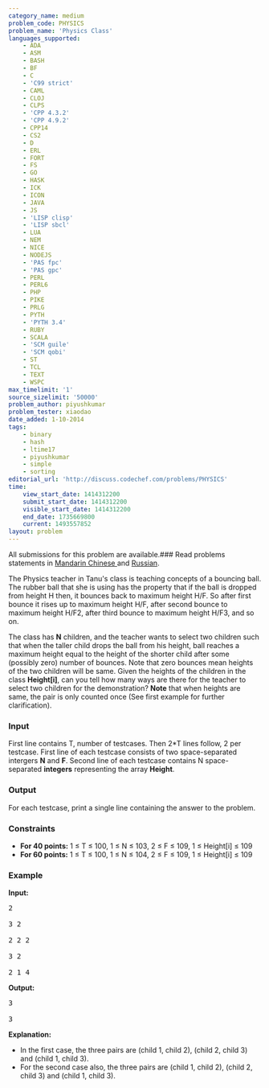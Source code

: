 ```yaml
---
category_name: medium
problem_code: PHYSICS
problem_name: 'Physics Class'
languages_supported:
    - ADA
    - ASM
    - BASH
    - BF
    - C
    - 'C99 strict'
    - CAML
    - CLOJ
    - CLPS
    - 'CPP 4.3.2'
    - 'CPP 4.9.2'
    - CPP14
    - CS2
    - D
    - ERL
    - FORT
    - FS
    - GO
    - HASK
    - ICK
    - ICON
    - JAVA
    - JS
    - 'LISP clisp'
    - 'LISP sbcl'
    - LUA
    - NEM
    - NICE
    - NODEJS
    - 'PAS fpc'
    - 'PAS gpc'
    - PERL
    - PERL6
    - PHP
    - PIKE
    - PRLG
    - PYTH
    - 'PYTH 3.4'
    - RUBY
    - SCALA
    - 'SCM guile'
    - 'SCM qobi'
    - ST
    - TCL
    - TEXT
    - WSPC
max_timelimit: '1'
source_sizelimit: '50000'
problem_author: piyushkumar
problem_tester: xiaodao
date_added: 1-10-2014
tags:
    - binary
    - hash
    - ltime17
    - piyushkumar
    - simple
    - sorting
editorial_url: 'http://discuss.codechef.com/problems/PHYSICS'
time:
    view_start_date: 1414312200
    submit_start_date: 1414312200
    visible_start_date: 1414312200
    end_date: 1735669800
    current: 1493557852
layout: problem
---
```

All submissions for this problem are available.###  Read problems statements in [Mandarin Chinese ](http://www.codechef.com/download/translated/LTIME17/mandarin/PHYSICS.pdf) and [Russian](http://www.codechef.com/download/translated/LTIME17/russian/PHYSICS.pdf).

The Physics teacher in Tanu's class is teaching concepts of a bouncing ball. The rubber ball that she is using has the property that if the ball is dropped from height H then, it bounces back to maximum height H/F. So after first bounce it rises up to maximum height H/F, after second bounce to maximum height H/F2, after third bounce to maximum height H/F3, and so on.

The class has **N** children, and the teacher wants to select two children such that when the taller child drops the ball from his height, ball reaches a maximum height equal to the height of the shorter child after some (possibly zero) number of bounces. Note that zero bounces mean heights of the two children will be same. Given the heights of the children in the class **Height\[i\]**, can you tell how many ways are there for the teacher to select two children for the demonstration? **Note** that when heights are same, the pair is only counted once (See first example for further clarification).

### Input

First line contains T, number of testcases. Then 2\*T lines follow, 2 per testcase.
First line of each testcase consists of two space-separated intergers **N** and **F**. Second line of each testcase contains N space-separated **integers** representing the array **Height**.

### Output

For each testcase, print a single line containing the answer to the problem.

### Constraints

- **For 40 points:** 1 ≤ T ≤ 100, 1 ≤ N ≤ 103, 2 ≤ F ≤ 109, 1 ≤ Height\[i\] ≤ 109
- **For 60 points:** 1 ≤ T ≤ 100, 1 ≤ N ≤ 104, 2 ≤ F ≤ 109, 1 ≤ Height\[i\] ≤ 109

### Example

**Input:**

<pre>2<br></br>3 2<br></br>2 2 2<br></br>3 2<br></br>2 1 4
</pre>

**Output:**

<pre>3<br></br>3
</pre>

**Explanation:**

- In the first case, the three pairs are (child 1, child 2), (child 2, child 3) and (child 1, child 3).
- For the second case also, the three pairs are (child 1, child 2), (child 2, child 3) and (child 1, child 3).
